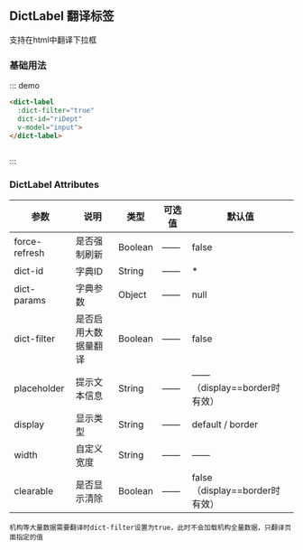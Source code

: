 <script>
  export default {
    data() {
      return {
        input: ''
      };
    }
  }
</script>
## DictLabel 翻译标签

支持在html中翻译下拉框

### 基础用法

::: demo
```html
<dict-label 
  :dict-filter="true" 
  dict-id="riDept" 
  v-model="input">
</dict-label>
 
```
:::


### DictLabel Attributes

| 参数          | 说明            | 类型            | 可选值                 | 默认值   |
|-------------  |---------------- |---------------- |---------------------- |-------- |
| force-refresh | 是否强制刷新      |   Boolean     |          ——         |  false |
|  dict-id    |  字典ID               |   String       |          ——          |   * |
| dict-params |  字典参数             |   Object       |    ——          |   null |
| dict-filter |  是否启用大数据量翻译  |   Boolean   |     ——     |   false
| placeholder |  提示文本信息  |   String   |  ——  |    ——   （display==border时有效） |
| display     |  显示类型  |   String   |     ——     |   default / border |
| width       |  自定义宽度       |   String   |     ——     |    —— |
| clearable   |  是否显示清除 |   Boolean  |  —— | false （display==border时有效） |

```
机构等大量数据需要翻译时dict-filter设置为true，此时不会加载机构全量数据，只翻译页面指定的值
```
